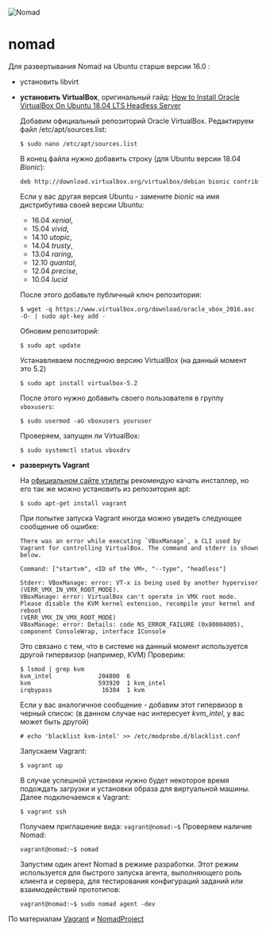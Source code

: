![Nomad]()
# nomad
Для развертывания Nomad на Ubuntu старше версии 16.0 :

- установить libvirt
- **установить VirtualBox**, оригинальный гайд:
  [How to Install Oracle VirtualBox On Ubuntu 18.04 LTS Headless Server](https://www.ostechnix.com/install-oracle-virtualbox-ubuntu-16-04-headless-server/)
  
    Добавим официальный репозиторий Oracle VirtualBox. Редактируем файл /etc/apt/sources.list:
    ```
    $ sudo nano /etc/apt/sources.list
    ```
    В конец файла нужно добавить строку (для Ubuntu версии 18.04 *Bionic*):
    ```
    deb http://download.virtualbox.org/virtualbox/debian bionic contrib
    ```
    Если у вас другая версия Ubuntu - замените *bionic* на имя дистрибутива своей версии Ubuntu: 
    - 16.04 *xenial*, 
    - 15.04 *vivid*, 
    - 14.10 *utopic*, 
    - 14.04 *trusty*, 
    - 13.04 *raring*, 
    - 12.10 *quantal*, 
    - 12.04 *precise*, 
    - 10.04 *lucid*
    
    После этого добавьте публичный ключ репозитория: 
    ```
    $ wget -q https://www.virtualbox.org/download/oracle_vbox_2016.asc -O- | sudo apt-key add -
    ```
    Обновим репозиторий:
    ```
    $ sudo apt update
    ```
    Устанавливаем последнюю версию VirtualBox (на данный момент это 5.2)
    ```
    $ sudo apt install virtualbox-5.2
    ```
    После этого нужно добавить своего пользователя в группу `vboxusers`:
    ```
    $ sudo usermod -aG vboxusers youruser
    ```
    Проверяем, запущен ли VirtualBox:
    ```
    $ sudo systemctl status vboxdrv
    ```

- **развернуть Vagrant**
    
    На [официальном сайте утилиты](https://www.vagrantup.com/docs/installation/) рекомендую качать инсталлер, но его так же можно установить из репозитория apt:
    ```
    $ sudo apt-get install vagrant
    ```
    При попытке запуска Vagrant иногда можно увидеть следующее сообщение об ошибке:
    ```
    There was an error while executing `VBoxManage`, a CLI used by Vagrant for controlling VirtualBox. The command and stderr is shown below.
    
    Command: ["startvm", <ID of the VM>, "--type", "headless"]

    Stderr: VBoxManage: error: VT-x is being used by another hypervisor (VERR_VMX_IN_VMX_ROOT_MODE).
    VBoxManage: error: VirtualBox can't operate in VMX root mode. Please disable the KVM kernel extension, recompile your kernel and reboot
    (VERR_VMX_IN_VMX_ROOT_MODE)
    VBoxManage: error: Details: code NS_ERROR_FAILURE (0x80004005), component ConsoleWrap, interface IConsole
    ```
    Это связано с тем, что в системе на данный момент используется другой гипервизор (например, KVM)
    Проверим:
    ```
    $ lsmod | grep kvm
    kvm_intel             204800  6
    kvm                   593920  1 kvm_intel
    irqbypass              16384  1 kvm
    ```
    Если у вас аналогичное сообщение - добавим этот гипервизор в черный список:
    (в данном случае нас интересует *kvm_intel*, у вас может быть другой)
    ```
    # echo 'blacklist kvm-intel' >> /etc/modprobe.d/blacklist.conf
    ```
    Запускаем Vagrant: 
    ```
    $ vagrant up
    ```
    В случае успешной установки нужно будет некоторое время подождать загрузки и установки образа для виртуальной машины.
    Далее подключаемся к Vagrant:
    ```
    $ vagrant ssh
    ```
    Получаем приглашение вида:
    `vagrant@nomad:~$`
    Проверяем наличие Nomad:
    ```
    vagrant@nomad:~$ nomad
    ```
    Запустим один агент Nomad в режиме разработки. Этот режим используется для быстрого запуска агента, выполняющего роль клиента и сервера, для тестирования конфигураций заданий или взаимодействий прототипов:
    ```
    vagrant@nomad:~$ sudo nomad agent -dev
    ```
    
По материалам [Vagrant](https://www.vagrantup.com/docs/installation/) и [NomadProject](https://www.nomadproject.io/intro/getting-started/jobs.html)
